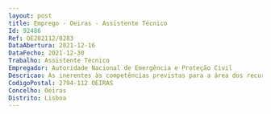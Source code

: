```yaml
--- 
layout: post
title: Emprego - Oeiras - Assistente Técnico
Id: 92486
Ref: OE202112/0283
DataAbertura: 2021-12-16
DataFecho: 2021-12-30
Trabalho: Assistente Técnico
Empregador: Autoridade Nacional de Emergência e Proteção Civil
Descricao: As inerentes às competências previstas para a área dos recursos humanos, especialmente, no artigo 17.º do Decreto Lei n.º 45 2019, de 1 de abril, na sua redação atual, que aprovou a orgânica da ANEPC, melhor escalpelizadas no artigo 6.º da Portaria n.º 224 A 2014, de 4 de novembro, e desenvolvidas no artigo 12.º do Despacho n.º 14688 2014, de 4 de dezembro, na sua redação atual.
CodigoPostal: 2794-112 OEIRAS
Concelho: Oeiras
Distrito: Lisboa
--- 
```

